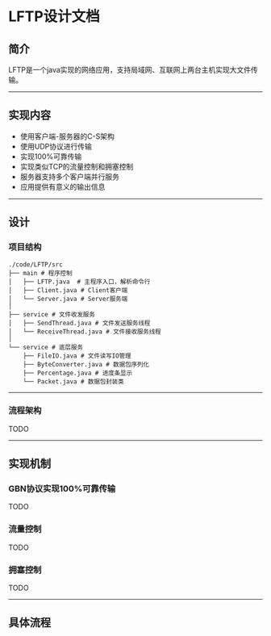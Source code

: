 # LFTP设计文档

## 简介

LFTP是一个java实现的网络应用，支持局域网、互联网上两台主机实现大文件传输。

***

## 实现内容

- 使用客户端-服务器的C-S架构
- 使用UDP协议进行传输
- 实现100%可靠传输
- 实现类似TCP的流量控制和拥塞控制
- 服务器支持多个客户端并行服务
- 应用提供有意义的输出信息

***

## 设计

### 项目结构

```
./code/LFTP/src
├── main # 程序控制
│   ├── LFTP.java  # 主程序入口，解析命令行
│   ├── Client.java # Client客户端
│   └── Server.java # Server服务端
│
├── service # 文件收发服务
│   ├── SendThread.java # 文件发送服务线程
│   └── ReceiveThread.java # 文件接收服务线程
│
└── service # 底层服务
    ├── FileIO.java # 文件读写IO管理
    ├── ByteConverter.java # 数据包序列化
    ├── Percentage.java # 进度条显示
    └── Packet.java # 数据包封装类
```

***

### 流程架构

TODO



***

## 实现机制



### GBN协议实现100%可靠传输

TODO



### 流量控制

TODO

### 拥塞控制

TODO



***

## 具体流程







 